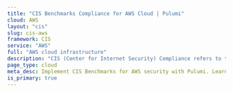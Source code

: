 ```yaml
---
title: "CIS Benchmarks Compliance for AWS Cloud | Pulumi"
cloud: AWS
layout: "cis"
slug: cis-aws
framework: CIS
service: "AWS"
full: "AWS cloud infrastructure"
description: "CIS (Center for Internet Security) Compliance refers to the adherence to security best practices outlined by the CIS, a nonprofit organization that develops globally recognized security standards. These best practices are known as CIS Controls and CIS Benchmarks, which provide guidelines for securing various technologies and systems, including operating systems, cloud services, network devices, and software."
page_type: cloud
meta_desc: Implement CIS Benchmarks for AWS security with Pulumi. Learn AWS-specific security controls including IAM, EC2, S3, CloudTrail and networking best practices.
is_primary: true
---
```


